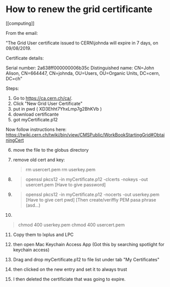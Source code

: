 # How to renew the grid certificante

[[computing]]

From the email:

"The Grid User certificate issued to CERN\johnda will expire in 7 days, on 09/08/2019.

Certificate details:

Serial number:	2a638ff000000006b35c
Distinguished name:	CN=John Alison, CN=664447, CN=johnda, OU=Users, OU=Organic Units, DC=cern, DC=ch"


Steps:
1) Go to https://ca.cern.ch/ca/. 
2) Click "New Grid User Certificate"
3) put in pwd ( XD3Ehht7YhxLmp7g2BhKVb )
4) download certificante
5) got myCertificate.p12

Now follow instructions here: 
https://twiki.cern.ch/twiki/bin/view/CMSPublic/WorkBookStartingGrid#ObtainingCert

6) move the file to the globus directory
7) remove old cert and key:    
    > rm usercert.pem 
    > rm userkey.pem

8) > openssl pkcs12 -in myCertificate.p12 -clcerts -nokeys -out usercert.pem
   [Have to give password]

9) > openssl pkcs12 -in myCertificate.p12 -nocerts -out userkey.pem
   [Have to give cert pwd]
   [Then create/veriffiy PEM pasa phrase (asd...)

10)

  > chmod 400 userkey.pem
  > chmod 400 usercert.pem
      

11) Copy them to lxplus and LPC

12) then open Mac Keychain Access App
   (Got this by searching spotlight for keychain access)

13) Drag and drop myCertificate.p12 to file list under tab "My Certificates"

14) then clicked on the new entry and set it to always trust

15) I then deleted the certificiate that was going to expire.    	
